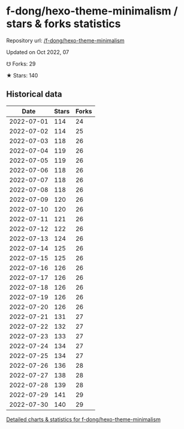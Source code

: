 # f-dong/hexo-theme-minimalism / stars & forks statistics

Repository url: [/f-dong/hexo-theme-minimalism](https://github.com/f-dong/hexo-theme-minimalism)

Updated on Oct 2022, 07

☋ Forks: 29

★ Stars: 140

## Historical data
| Date | Stars | Forks |
|------|-------|-------|
| 2022-07-01 | 114 | 24 | 
| 2022-07-02 | 114 | 25 | 
| 2022-07-03 | 118 | 26 | 
| 2022-07-04 | 119 | 26 | 
| 2022-07-05 | 119 | 26 | 
| 2022-07-06 | 118 | 26 | 
| 2022-07-07 | 118 | 26 | 
| 2022-07-08 | 118 | 26 | 
| 2022-07-09 | 120 | 26 | 
| 2022-07-10 | 120 | 26 | 
| 2022-07-11 | 121 | 26 | 
| 2022-07-12 | 122 | 26 | 
| 2022-07-13 | 124 | 26 | 
| 2022-07-14 | 125 | 26 | 
| 2022-07-15 | 125 | 26 | 
| 2022-07-16 | 126 | 26 | 
| 2022-07-17 | 126 | 26 | 
| 2022-07-18 | 126 | 26 | 
| 2022-07-19 | 126 | 26 | 
| 2022-07-20 | 126 | 26 | 
| 2022-07-21 | 131 | 27 | 
| 2022-07-22 | 132 | 27 | 
| 2022-07-23 | 133 | 27 | 
| 2022-07-24 | 134 | 27 | 
| 2022-07-25 | 134 | 27 | 
| 2022-07-26 | 136 | 28 | 
| 2022-07-27 | 138 | 28 | 
| 2022-07-28 | 139 | 28 | 
| 2022-07-29 | 141 | 29 | 
| 2022-07-30 | 140 | 29 | 


[Detailed charts & statistics for f-dong/hexo-theme-minimalism](https://reviewgithub.com/rep/f-dong/hexo-theme-minimalism)
